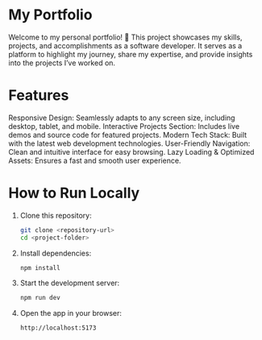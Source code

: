 # My Portfolio

Welcome to my personal portfolio! 🚀 This project showcases my skills, projects, and accomplishments as a software developer. It serves as a platform to highlight my journey, share my expertise, and provide insights into the projects I’ve worked on.

# Features

Responsive Design: Seamlessly adapts to any screen size, including desktop, tablet, and mobile.
Interactive Projects Section: Includes live demos and source code for featured projects.
Modern Tech Stack: Built with the latest web development technologies.
User-Friendly Navigation: Clean and intuitive interface for easy browsing.
Lazy Loading & Optimized Assets: Ensures a fast and smooth user experience.

# How to Run Locally

1. Clone this repository:
   ```bash
   git clone <repository-url>
   cd <project-folder>

2. Install dependencies:
   ```bash
   npm install

3. Start the development server:
   ```bash
   npm run dev

4. Open the app in your browser:
   ```bash
   http://localhost:5173
